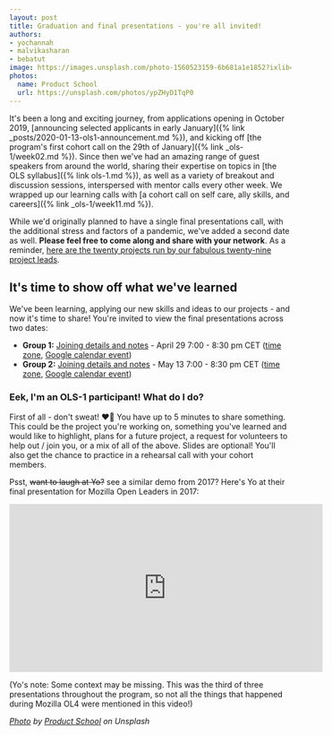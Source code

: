 ```yaml
---
layout: post
title: Graduation and final presentations - you're all invited!
authors:
- yochannah
- malvikasharan
- bebatut
image: https://images.unsplash.com/photo-1560523159-6b681a1e1852?ixlib=rb-1.2.1&ixid=eyJhcHBfaWQiOjEyMDd9&auto=format&fit=crop&w=2100&q=80
photos:
  name: Product School
  url: https://unsplash.com/photos/ypZHyD1TqP0
---
```


It's been a long and exciting journey, from applications opening in October 2019, [announcing selected applicants in early January]({% link _posts/2020-01-13-ols1-announcement.md %}), and kicking off [the program's first cohort call on the 29th of January]({% link _ols-1/week02.md %}). Since then we've had an amazing range of guest speakers from around the world, sharing their expertise on topics in [the OLS syllabus]({% link ols-1.md %}), as well as a variety of breakout and discussion sessions, interspersed with mentor calls every other week. We wrapped up our learning calls with [a cohort call on self care, ally skills, and careers]({% link _ols-1/week11.md %}).  

While we'd originally planned to have a single final presentations call, with the additional stress and factors of a pandemic, we've added a second date as well. **Please feel free to come along and share with your network**. As a reminder, [here are the twenty projects run by our fabulous twenty-nine project leads](https://openlifesci.org/ols-1/projects-participants/). 


## It's time to show off what we've learned

We've been learning, applying our new skills and ideas to our projects - and now it's time to share! You're invited to view the final presentations across two dates:

- **Group 1:** [Joining details and notes](https://openlifesci.org/ols-1/week15/) - April 29 7:00 - 8:30 pm CET ([time zone](https://arewemeetingyet.com/Berlin/2020-04-29/19:00/OLS-1%20Cohort%20Call%20(Week%2015)), [Google calendar event](https://calendar.google.com/event?action=TEMPLATE&tmeid=MnRsY291Y3U3ZmxuMDMxYmg3bnBnNTRtcTYgbjNycWh2dWZmMDVvamtsMG9wZnN2aDQ5ZmtAZw&tmsrc=n3rqhvuff05ojkl0opfsvh49fk%40group.calendar.google.com))
- **Group 2:** [Joining details and notes](https://openlifesci.org/ols-1/week17/) - May 13 7:00 - 8:30 pm CET ([time zone](https://arewemeetingyet.com/Berlin/2020-05-13/19:00/OLS-1%20Cohort%20Call%20(Week%2017)), [Google calendar event](https://calendar.google.com/event?action=TEMPLATE&tmeid=Xzg5MzNjY2E0ODkyazJiYTU4NHBqYWI5azcwbzQ2YjlwNzByajBiOW03MTJqOGMxbTZkMmo0Z2kxNm8gYWd0cXA1Z2NyNXYycHBnNm5hZmtzMDlxbWNAZw&tmsrc=agtqp5gcr5v2ppg6nafks09qmc%40group.calendar.google.com))

### Eek, I'm an OLS-1 participant! What do I do?

First of all - don't sweat! ❤️🌷 You have up to 5 minutes to share something. This could be the project you're working on, something you've learned and would like to highlight, plans for a future project, a request for volunteers to help out / join you, or a mix of all of the above. Slides are optional! You'll also get the chance to practice in a rehearsal call with your cohort members.

Psst, <span style="text-decoration:line-through">want to laugh at Yo?</span> see a similar demo from 2017? Here's Yo at their final presentation for Mozilla Open Leaders in 2017:

<iframe style="width:560px;height:300px;min-width:560px;min-height:300px;" width="560" height="300" src="https://www.youtube.com/embed/ShMcN8afjl8" frameborder="0" allow="accelerometer; autoplay; encrypted-media; gyroscope; picture-in-picture" allowfullscreen></iframe>

(Yo's note: Some context may be missing. This was the third of three presentations throughout the program, so not all the things that happened during Mozilla OL4 were mentioned in this video!)


*[Photo](https://unsplash.com/photos/ypZHyD1TqP0) by [Product School](https://unsplash.com/@productschool) on Unsplash*
